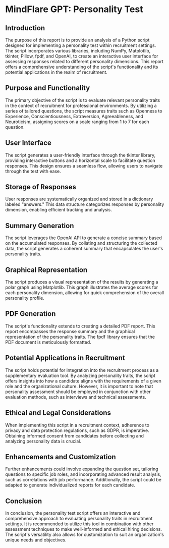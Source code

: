 # MindFlare GPT: Personality Test

## Introduction

The purpose of this report is to provide an analysis of a Python script designed for implementing a personality test within recruitment settings. The script incorporates various libraries, including NumPy, Matplotlib, tkinter, Pillow, fpdf, and OpenAI, to create an interactive user interface for assessing responses related to different personality dimensions. This report offers a comprehensive understanding of the script's functionality and its potential applications in the realm of recruitment.

## Purpose and Functionality

The primary objective of the script is to evaluate relevant personality traits in the context of recruitment for professional environments. By utilizing a series of tailored questions, the script measures traits such as Openness to Experience, Conscientiousness, Extraversion, Agreeableness, and Neuroticism, assigning scores on a scale ranging from 1 to 7 for each question.

## User Interface

The script generates a user-friendly interface through the tkinter library, providing interactive buttons and a horizontal scale to facilitate question responses. This design ensures a seamless flow, allowing users to navigate through the test with ease.

## Storage of Responses

User responses are systematically organized and stored in a dictionary labeled "answers." This data structure categorizes responses by personality dimension, enabling efficient tracking and analysis.

## Summary Generation

The script leverages the OpenAI API to generate a concise summary based on the accumulated responses. By collating and structuring the collected data, the script generates a coherent summary that encapsulates the user's personality traits.

## Graphical Representation

The script produces a visual representation of the results by generating a polar graph using Matplotlib. This graph illustrates the average scores for each personality dimension, allowing for quick comprehension of the overall personality profile.

## PDF Generation

The script's functionality extends to creating a detailed PDF report. This report encompasses the response summary and the graphical representation of the personality traits. The fpdf library ensures that the PDF document is meticulously formatted.

## Potential Applications in Recruitment

The script holds potential for integration into the recruitment process as a supplementary evaluation tool. By analyzing personality traits, the script offers insights into how a candidate aligns with the requirements of a given role and the organizational culture. However, it is important to note that personality assessment should be employed in conjunction with other evaluation methods, such as interviews and technical assessments.

## Ethical and Legal Considerations

When implementing this script in a recruitment context, adherence to privacy and data protection regulations, such as GDPR, is imperative. Obtaining informed consent from candidates before collecting and analyzing personality data is crucial.

## Enhancements and Customization

Further enhancements could involve expanding the question set, tailoring questions to specific job roles, and incorporating advanced result analysis, such as correlations with job performance. Additionally, the script could be adapted to generate individualized reports for each candidate.

## Conclusion

In conclusion, the personality test script offers an interactive and comprehensive approach to evaluating personality traits in recruitment settings. It is recommended to utilize this tool in combination with other assessment techniques to make well-informed and ethical hiring decisions. The script's versatility also allows for customization to suit an organization's unique needs and objectives.
